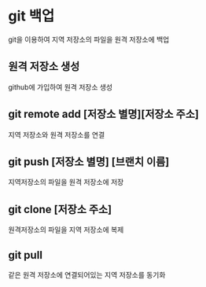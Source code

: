 # git 백업
git을 이용하여 지역 저장소의 파일을 원격 저장소에 백업

## 원격 저장소 생성
github에 가입하여 원격 저장소 생성

## git remote add [저장소 별명][저장소 주소]
지역 저장소와 원격 저장소를 연결

## git push [저장소 별명] [브랜치 이름]
지역저장소의 파일을 원격 저장소에 저장

## git clone [저장소 주소]
원격저장소의 파일을 지역 저장소에 복제

## git pull
같은 원격 저장소에 연결되어있는 지역 저장소를 동기화 

